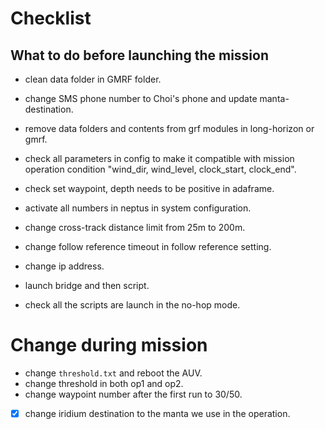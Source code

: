 # Checklist
## What to do before launching the mission
- clean data folder in GMRF folder.
- change SMS phone number to Choi's phone and update manta-destination.
- remove data folders and contents from grf modules in long-horizon or gmrf.
- check all parameters in config to make it compatible with mission operation condition "wind_dir, wind_level, clock_start, clock_end".
- check set waypoint, depth needs to be positive in adaframe.
- activate all numbers in neptus in system configuration.
- change cross-track distance limit from 25m to 200m.
- change follow reference timeout in follow reference setting.
- change ip address.
- launch bridge and then script.

- check all the scripts are launch in the no-hop mode.


# Change during mission
- change `threshold.txt` and reboot the AUV.
- change threshold in both op1 and op2.
- change waypoint number after the first run to 30/50.
- [x] change iridium destination to the manta we use in the operation.
